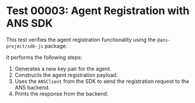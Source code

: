 # Test 00003: Agent Registration with ANS SDK

This test verifies the agent registration functionality using the `@ans-project/sdk-js` package.

It performs the following steps:

1. Generates a new key pair for the agent.
2. Constructs the agent registration payload.
3. Uses the `ANSClient` from the SDK to send the registration request to the ANS backend.
4. Prints the response from the backend.
